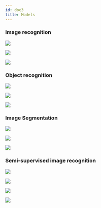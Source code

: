 ```yaml
---
id: doc3
title: Models
---
```



### Image recognition

![](assets/imrecog_summary.png)

![](assets/imrecog_training.png)

![](assets/imrecog_prediction.png)

### Object recognition

![](assets/objrecog_summary.png)

![](assets/objrecog_training.png)

![](assets/objrecog_prediction.png)

### Image Segmentation

![](assets/imseg_summary.png)

![](assets/imseg_training.png)

![](assets/imseg_prediction.png)

### Semi-supervised image recognition

![](assets/ssimrecog_summary.png)

![](assets/ssimrecog_training.png)

![](assets/ssimrecog_prediction.png)

![](assets/ssimrecog_prediction2.png)
